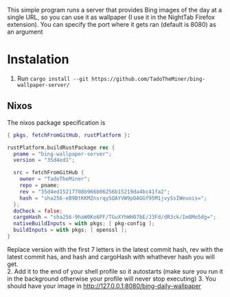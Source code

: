 This simple program runs a server that provides Bing images of the day at a single URL, so you can use it as wallpaper (I use it in the NightTab Firefox extension).
You can specify the port where it gets ran (default is 8080) as an argument
# Instalation
1. Run ```cargo install --git https://github.com/TadoTheMiner/bing-wallpaper-server/```
## Nixos 
The nixos package specification is 
```nix
{ pkgs, fetchFromGitHub, rustPlatform }:

rustPlatform.buildRustPackage rec {
  pname = "bing-wallpaper-server";
  version = "35d4ed1";

  src = fetchFromGitHub {
    owner = "TadoTheMiner";
    repo = pname;
    rev = "35d4ed15217708b966b06256b15219da4bc41fa2";
    hash = "sha256-eB9BtKKMZnsrqySQAYVW9pOAGGf95M1jvySsIWeuois=";
  };
  doCheck = false;
  cargoHash = "sha256-9haW0Ko6PF/TGuXYhWH07bE/J3Fd/dR3ck/Im8Mo5dg=";
  nativeBuildInputs = with pkgs; [ pkg-config ];
  buildInputs = with pkgs; [ openssl ];
}

```
Replace version with the first 7 letters in the latest commit hash, rev with the latest commit has, and hash and cargoHash with whathever hash you will get.  
2. Add it to the end of your shell profile so it autostarts (make sure you run it in the background otherwise your profile will never stop executing)
3. You should have your image in http://127.0.0.1:8080/bing-daily-wallpaper
